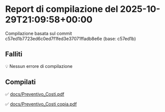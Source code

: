 # Report di compilazione del 2025-10-29T21:09:58+00:00

Compilazione basata sul commit c57ed1b7723ed6c0ed7f1fed3e37071ffadb8e6e (base: c57ed1b)

## Falliti
💡 Nessun errore di compilazione

## Compilati
✅ [docs/Preventivo_Costi.pdf](docs/Preventivo_Costi.pdf)

✅ [docs/Preventivo_Costi copia.pdf](docs/Preventivo_Costi%20copia.pdf)

